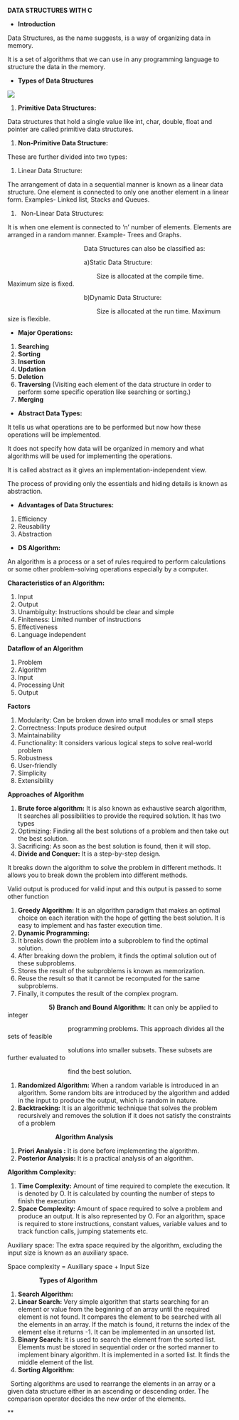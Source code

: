 ﻿**DATA STRUCTURES WITH C**

- **Introduction**

Data Structures, as the name suggests, is a way of organizing data in memory.  

It is a set of algorithms that we can use in any programming language to structure the data in the memory.


- **Types of Data Structures**

![](Aspose.Words.cfcff03f-99b3-4c70-bfa5-011c42fcf15d.001.png)

1. **Primitive Data Structures:**

Data structures that hold a single value like int, char, double, float and pointer are called primitive data structures.

1. **Non-Primitive Data Structure:**

These are further divided into two types:

1) Linear Data Structure:

The arrangement of data in a sequential manner is known as a linear data structure. One element is connected to only one another element in a linear form. Examples- Linked list, Stacks and Queues.

1) ` `Non-Linear Data Structures:

It is when one element is connected to ‘n’ number of elements. Elements are arranged in a random manner. Example- Trees and Graphs.

`                        `Data Structures can also be classified as:

`                        `a)Static Data Structure:

`                            `Size is allocated at the compile time. Maximum size is fixed.

`                        `b)Dynamic Data Structure:

`                            `Size is allocated at the run time. Maximum size is flexible.

- **Major Operations:**
1) **Searching**
1) **Sorting**
1) **Insertion**
1) **Updation**
1) **Deletion**
1) **Traversing** (Visiting each element of the data structure in order to perform some specific operation like searching or sorting.)
1) **Merging**

- **Abstract Data Types:**

It tells us what operations are to be performed but now how these operations will be implemented.

It does not specify how data will be organized in memory and what algorithms will be used for implementing the operations.

It is called abstract as it gives an implementation-independent view.

The process of providing only the essentials and hiding details is known as abstraction.

- **Advantages of Data Structures:**
1) Efficiency
1) Reusability 
1) Abstraction

- **DS Algorithm:**

An algorithm is a process or a set of rules required to perform calculations or some other problem-solving operations especially by a computer. 

**Characteristics of an Algorithm:**

1) Input
1) Output
1) Unambiguity: Instructions should be clear and simple
1) Finiteness: Limited number of instructions
1) Effectiveness
1) Language independent

**Dataflow of an Algorithm**

1) Problem 
1) Algorithm 
1) Input 
1) Processing Unit
1) Output

**Factors**

1) Modularity: Can be broken down into small modules or small steps
1) Correctness: Inputs produce desired output
1) Maintainability
1) Functionality: It considers various logical steps to solve real-world problem
1) Robustness
1) User-friendly 
1) Simplicity
1) Extensibility


**Approaches of Algorithm**

1) **Brute force algorithm:** It is also known as exhaustive search algorithm, It searches all possibilities to provide the required solution. It has two types
1) Optimizing: Finding all the best solutions of a problem and then take out the best solution. 
1) Sacrificing: As soon as the best solution is found, then it will stop.
1) **Divide and Conquer:** It is a step-by-step design.

It breaks down the algorithm to solve the problem in different methods. It allows you to break down the problem into different methods.

Valid output is produced for valid input and this output is passed to some other function

1) **Greedy Algorithm:** It is an algorithm paradigm that makes an optimal choice on each iteration with the hope of getting the best solution. It is easy to implement and has faster execution time. 
1) **Dynamic Programming:**
1) It breaks down the problem into a subproblem to find the optimal solution.
1) After breaking down the problem, it finds the optimal solution out of these subproblems.
1) Stores the result of the subproblems is known as memorization.
1) Reuse the result so that it cannot be recomputed for the same subproblems.
1) Finally, it computes the result of the complex program.

`             `**5)  Branch and Bound Algorithm:** It can only be applied to integer             

`                   `programming problems. This approach divides all the sets of feasible 

`                   `solutions into smaller subsets. These subsets are further evaluated to 

`                   `find the best solution.

1) **Randomized Algorithm:** When a random variable is introduced in an algorithm. Some random bits are introduced by the algorithm and added in the input to produce the output, which is random in nature. 
1) **Backtracking:** It is an algorithmic technique that solves the problem recursively and removes the solution if it does not satisfy the constraints of a problem


`               `**Algorithm Analysis**

1) **Priori Analysis :** It is done before implementing the algorithm.
1) **Posterior Analysis:** It is a practical analysis of an algorithm.


**Algorithm Complexity:**

1) **Time Complexity:** Amount of time required to complete the execution. It is denoted by O. It is calculated by counting the number of steps to finish the execution
1) **Space Complexity:** Amount of space required to solve a problem and produce an output. It is also represented by O. For an algorithm, space is required to store instructions, constant values, variable values and to track function calls, jumping statements etc.

Auxiliary space: The extra space required by the algorithm, excluding the input size is known as an auxiliary space.

Space complexity = Auxiliary space + Input Size

`          `**Types of Algorithm**

1) **Search Algorithm:**
1) **Linear Search:** Very simple algorithm that starts searching for an element or value from the beginning of an array until the required element is not found. It compares the element to be searched with all the elements in an array. If the match is found, it returns the index of the element else it returns -1. It can be implemented in an unsorted list.
1) **Binary Search:** It is used to search the element from the sorted list. Elements must be stored in  sequential order or the sorted manner to implement binary algorithm. It is implemented in a sorted list. It finds the middle element of the list.
1) **Sorting Algorithm:**

` `Sorting algorithms are used to rearrange the elements in an array or a given data structure either in an ascending or descending order. The comparison operator decides the new order of the elements.





** 




